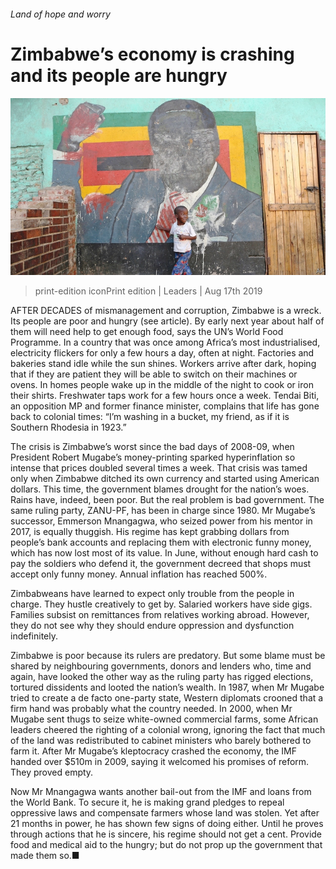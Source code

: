 ###### Land of hope and worry

# Zimbabwe’s economy is crashing and its people are hungry 

![image](images/20190817_LDP001_0.jpg) 

> print-edition iconPrint edition | Leaders | Aug 17th 2019 

AFTER DECADES of mismanagement and corruption, Zimbabwe is a wreck. Its people are poor and hungry (see article). By early next year about half of them will need help to get enough food, says the UN’s World Food Programme. In a country that was once among Africa’s most industrialised, electricity flickers for only a few hours a day, often at night. Factories and bakeries stand idle while the sun shines. Workers arrive after dark, hoping that if they are patient they will be able to switch on their machines or ovens. In homes people wake up in the middle of the night to cook or iron their shirts. Freshwater taps work for a few hours once a week. Tendai Biti, an opposition MP and former finance minister, complains that life has gone back to colonial times: “I’m washing in a bucket, my friend, as if it is Southern Rhodesia in 1923.” 

The crisis is Zimbabwe’s worst since the bad days of 2008-09, when President Robert Mugabe’s money-printing sparked hyperinflation so intense that prices doubled several times a week. That crisis was tamed only when Zimbabwe ditched its own currency and started using American dollars. This time, the government blames drought for the nation’s woes. Rains have, indeed, been poor. But the real problem is bad government. The same ruling party, ZANU-PF, has been in charge since 1980. Mr Mugabe’s successor, Emmerson Mnangagwa, who seized power from his mentor in 2017, is equally thuggish. His regime has kept grabbing dollars from people’s bank accounts and replacing them with electronic funny money, which has now lost most of its value. In June, without enough hard cash to pay the soldiers who defend it, the government decreed that shops must accept only funny money. Annual inflation has reached 500%. 

Zimbabweans have learned to expect only trouble from the people in charge. They hustle creatively to get by. Salaried workers have side gigs. Families subsist on remittances from relatives working abroad. However, they do not see why they should endure oppression and dysfunction indefinitely. 

Zimbabwe is poor because its rulers are predatory. But some blame must be shared by neighbouring governments, donors and lenders who, time and again, have looked the other way as the ruling party has rigged elections, tortured dissidents and looted the nation’s wealth. In 1987, when Mr Mugabe tried to create a de facto one-party state, Western diplomats crooned that a firm hand was probably what the country needed. In 2000, when Mr Mugabe sent thugs to seize white-owned commercial farms, some African leaders cheered the righting of a colonial wrong, ignoring the fact that much of the land was redistributed to cabinet ministers who barely bothered to farm it. After Mr Mugabe’s kleptocracy crashed the economy, the IMF handed over $510m in 2009, saying it welcomed his promises of reform. They proved empty. 

Now Mr Mnangagwa wants another bail-out from the IMF and loans from the World Bank. To secure it, he is making grand pledges to repeal oppressive laws and compensate farmers whose land was stolen. Yet after 21 months in power, he has shown few signs of doing either. Until he proves through actions that he is sincere, his regime should not get a cent. Provide food and medical aid to the hungry; but do not prop up the government that made them so.■ 

